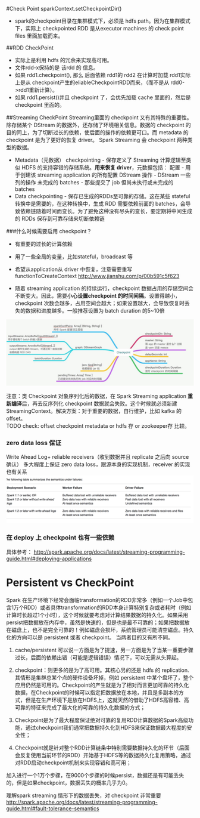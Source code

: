 #Check Point 
  sparkContext.setCheckpointDir()  
    
 * spark的checkpoint目录在集群模式下，必须是 hdfs path。因为在集群模式下，实际上 checkpointed RDD 是从executor machines 的 check point files 里面加载而来。

##RDD CheckPoint
* 实际上是利用 hdfs 的冗余来实现高可用。
* 文件rdd-x保持的是 该rdd 的 信息。 
* 如果 rdd1.checkpoint(), 那么 后面依赖 rdd1的 rdd2 在计算时加载 rdd1实际上是从 checkpoint产生的eliableCheckpointRDD而来，（而不是从 rdd0->rdd1重新计算）。
* 如果 rdd1.persist()并且 checkpoint 了，会优先加载 cache 里面的，然后是 checkpoint 里面的。

##Streaming CheckPoint
Streaming里面的 checkpoint 又有其特殊的重要性。除存储某个 DStream 的数据外，还存储了环境相关信息。数据的 checkpoint 的目的同上，为了切断过长的依赖，使后面的操作的依赖更可口。而 metadata 的 checkpoint 是为了更好的恢复 driver。
Spark Streaming 会 checkpoint 两种类型的数据。  
  
* Metadata（元数据） checkpointing - 保存定义了 Streaming 计算逻辑至类似 HDFS 的支持容错的存储系统。**用来恢复 driver**，元数据包括：
配置 - 用于创建该 streaming application 的所有配置
DStream 操作 - DStream 一些列的操作
未完成的 batches - 那些提交了 job 但尚未执行或未完成的 batches  
* Data checkpointing - 保存已生成的RDDs至可靠的存储。这在某些 stateful 转换中是需要的，在这种转换中，生成 RDD 需要依赖前面的 batches，会导致依赖链随着时间而变长。为了避免这种没有尽头的变长，要定期将中间生成的 RDDs 保存到可靠存储来切断依赖链

###什么时候需要启用 checkpoint？
* 有重要的过长的计算依赖
* 用了一些全局的变量，比如stateful，broadcast 等
* 希望从application从 driver 中恢复，注意需要重写 functionToCreateContext
<http://www.jianshu.com/p/00b591c5f623>

* 随着 streaming application 的持续运行，checkpoint 数据占用的存储空间会不断变大。因此，需要**小心设置checkpoint 的时间间隔**。设置得越小，checkpoint 次数会越多，占用空间会越大；如果设置越大，会导致恢复时丢失的数据和进度越多。一般推荐设置为 batch duration 的5~10倍

![checkpoint](checkpoint.jpg)

注意：类 Checkpoint 对象序列化后的数据，在 Spark Streaming application **重新编译**后，再去反序列化 checkpoint 数据就会失败。这个时候就必须新建 StreamingContext。解决方案：对于重要的数据，自行维护，比如 kafka 的offset。  
TODO check: offset checkpoint metadata or hdfs 存 or
 zookeeper存 比较。
 
 
### zero data loss 保证
Write Ahead Log+ reliable receivers（收到数据并且 replicate 之后向 source 确认）
多大程度上保证 zero data loss，跟源本身的实现机制，receiver 的实现也有关系
![streaming-failure](streaming-failure.png)

### 在 deploy 上 checkpoint 也有一些依赖
具体参考：
<http://spark.apache.org/docs/latest/streaming-programming-guide.html#deploying-applications>
 

# Persistent vs CheckPoint
Spark 在生产环境下经常会面临transformation的RDD非常多（例如一个Job中包含1万个RDD）或者具体transformation的RDD本身计算特别复杂或者耗时（例如计算时长超过1个小时），这个时候就要考虑对计算结果数据的持久化。如果采用persist把数据放在内存中，虽然是快速的，但是也是最不可靠的；如果把数据放在磁盘上，也不是完全可靠的！例如磁盘会损坏，系统管理员可能清空磁盘。持久化的方向可以是 persistent 或者 checkpoint。 当两者目的又有所不同。

1. cache/persistent 可以说一方面是为了提速，另一方面是为了当某一重要步骤过长，后面的依赖出错（可能是逻辑错误）情况下，可以无需从头算起。
2. checkpoint：则更多的是为了高可用。其核心另的还是 hdfs 的 replication.其情形是集群总某个点的硬件设备坏掉，例如 persistent 中某个盘坏了，整个应用仍然是可用的。Checkpoint的产生就是为了相对而言更加可靠的持久化数据，在Checkpoint的时候可以指定把数据放在本地，并且是多副本的方式，但是在生产环境下是放在HDFS上，这就天然的借助了HDFS高容错、高可靠的特征来完成了最大化的可靠的持久化数据的方式；

3. Checkpoint是为了最大程度保证绝对可靠的复用RDD计算数据的Spark高级功能，通过checkpoint我们通常把数据持久化到HDFS来保证数据最大程度的安全性；

4. Checkpoint就是针对整个RDD计算链条中特别需要数据持久化的环节（后面会反复使用当前环节的RDD）开始基于HDFS等的数据持久化复用策略，通过对RDD启动checkpoint机制来实现容错和高可用；

加入进行一个1万个步骤，在9000个步骤的时候persist，数据还是有可能丢失的，但是如果checkpoint，数据丢失的概率几乎为0。

理解spark streaming 情形下的数据丢失，对 checkpoint 非常重要
<http://spark.apache.org/docs/latest/streaming-programming-guide.html#fault-tolerance-semantics>
